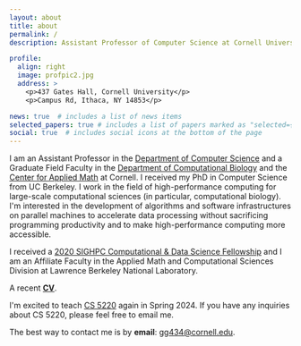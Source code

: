 ```yaml
---
layout: about
title: about
permalink: /
description: Assistant Professor of Computer Science at Cornell University | she/her

profile:
  align: right
  image: profpic2.jpg
  address: >
    <p>437 Gates Hall, Cornell University</p>
    <p>Campus Rd, Ithaca, NY 14853</p>

news: true  # includes a list of news items
selected_papers: true # includes a list of papers marked as "selected={true}"
social: true  # includes social icons at the bottom of the page
---
```


<!--and a member of the [PASSION Lab](https://passion.lbl.gov/), the [BeBOp Group](https://bebop.cs.berkeley.edu/), and the [Performance and Algorithms Research (PAR) Group](https://crd.lbl.gov/departments/computer-science/par/members/students/giulia-guidi/). Giulia received her M.Sc. and B.Sc. in Biomedical Engineering from [Politecnico di Milano](http://polimi.it/en).-->

I am an Assistant Professor in the [Department of Computer Science](https://cis.cornell.edu/) and a Graduate Field Faculty in the [Department of Computational Biology](https://gradschool.cornell.edu/academics/fields-of-study/field/computational-biology/) and the [Center for Applied Math](https://www.cam.cornell.edu/cam) at Cornell.
I received my PhD in Computer Science from UC Berkeley. I work in the field of high-performance computing for large-scale computational sciences (in particular, computational biology). I'm interested in the development of algorithms and software infrastructures on parallel machines to accelerate data processing without sacrificing programming productivity and to make high-performance computing more accessible.
<!-- 
**I am recruiting [PhD students](https://www.cs.cornell.edu/phd/admissions) at [Cornell University](https://www.cs.cornell.edu/) with some background in parallel programming and interest in high-performance computing for computational sciences.** If you are a prospective PhD student, please read [the students page](https://giuliaguidi.github.io/students/).  -->

<!-- I received my PhD in Computer Science from UC Berkeley in August 2022 under the supervision of [Aydın Buluç](http://people.eecs.berkeley.edu/~aydin/) and [Kathy Yelick](https://people.eecs.berkeley.edu/~yelick/) and my dissertation is titled "Parallel Algorithms for De Novo Long Read Genome Assembly via Sparse Linear Algebra". 
You can read about it [here](https://www2.eecs.berkeley.edu/Pubs/TechRpts/2022/EECS-2022-196.html) and watch the defense recording [here](https://www.youtube.com/watch?v=pMDICvkA5zw). -->

I received a [2020 SIGHPC Computational & Data Science Fellowship](https://www.sighpc.org/for-your-career/fellowships/2020-fellowship-winners?fbclid=IwAR2N8swtCYgNH3phRmrFtASSC42b4oN5joG1l5XHFSdnkMY6U4HvZt3olLE) and I am an Affiliate Faculty in the Applied Math and Computational Sciences Division at Lawrence Berkeley National Laboratory.

A recent **[CV](https://drive.google.com/file/d/1DmJgPIFg6S-B0bqvqWFUmrmk6czYVmy5/view?usp=sharing)**.
<!--and the Tl;dr version of my **[Research Statement](https://drive.google.com/file/d/1_HVC4HkkyBMqUx8AiTHeyjgwlSdYG3j6/view?usp=sharing)**.-->

I'm excited to teach [CS 5220](https://classes.cornell.edu/browse/roster/SP24/class/CS/5220) again in Spring 2024. If you have any inquiries about CS 5220, please feel free to email me. 

The best way to contact me is by **email**: gg434@cornell.edu.

<!--, and my [academic genealogy tree](https://academictree.org/computerscience/tree.php?pid=864537&pnodecount=15&cnodecount=5&fontsize=1).-->

<!-- Put your address / P.O. box / other info right below your picture. You can also disable any these elements by editing `profile` property of the YAML header of your `_pages/about.md`. Edit `_bibliography/papers.bib` and Jekyll will render your [publications page](/al-folio/publications/) automatically. -->
<!-- 
Link to your social media connections, too. This theme is set up to use [Font Awesome icons](http://fortawesome.github.io/Font-Awesome/){:target="\_blank"} and [Academicons](https://jpswalsh.github.io/academicons/){:target="\_blank"}, like the ones below. Add your Facebook, Twitter, LinkedIn, Google Scholar, or just disable all of them. -->
